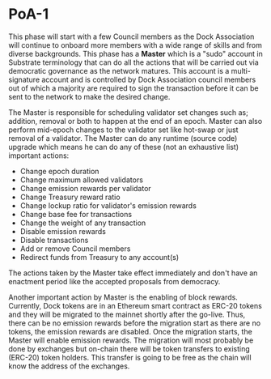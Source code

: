 # PoA-1

This phase will start with a few Council members as the Dock Association will continue to onboard more members with a wide range of skills and from diverse backgrounds. This phase has a **Master** which is a "sudo" account in Substrate terminology that can do all the actions that will be carried out via democratic governance as the network matures. This account is a multi-signature account and is controlled by Dock Association council members out of which a majority are required to sign the transaction before it can be sent to the network to make the desired change.   


The Master is responsible for scheduling validator set changes such as; addition, removal or both to happen at the end of an epoch. Master can also perform mid-epoch changes to the validator set like hot-swap or just removal of a validator. The Master can do any runtime \(source code\) upgrade which means he can do any of these \(not an exhaustive list\) important actions:

* Change epoch duration
* Change maximum allowed validators
* Change emission rewards per validator
* Change Treasury reward ratio
* Change lockup ratio for validator's emission rewards
* Change base fee for transactions
* Change the weight of any transaction
* Disable emission rewards
* Disable transactions
* Add or remove Council members
* Redirect funds from Treasury to any account\(s\)

The actions taken by the Master take effect immediately and don't have an enactment period like the accepted proposals from democracy. 

Another important action by Master is the enabling of block rewards. Currently, Dock tokens are in an Ethereum smart contract as ERC-20 tokens and they will be migrated to the mainnet shortly after the go-live. Thus, there can be no emission rewards before the migration start as there are no tokens, the emission rewards are disabled. Once the migration starts, the Master will enable emission rewards. The migration will most probably be done by exchanges but on-chain there will be token transfers to existing \(ERC-20\) token holders. This transfer is going to be free as the chain will know the address of the exchanges.

